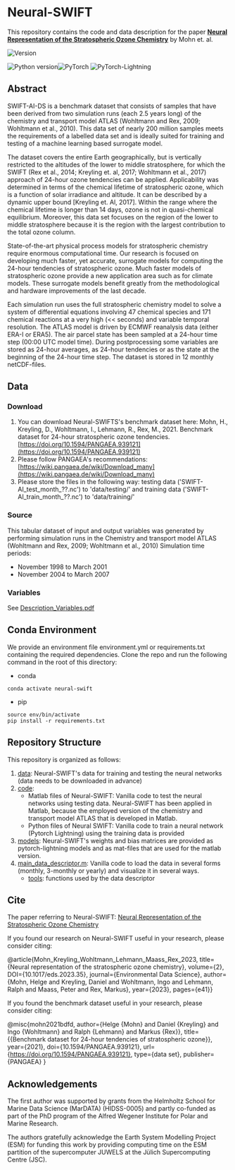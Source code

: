 # Neural-SWIFT

This repository contains the code and data description for the paper **[Neural Representation of the Stratospheric Ozone Chemistry](https://TBD)**  by Mohn et. al.

![Version](https://img.shields.io/badge/version-0.0.2-green)

![Python version](https://upload.wikimedia.org/wikipedia/commons/a/a5/Blue_Python_3.8_Shield_Badge.svg)![PyTorch](https://img.shields.io/badge/PyTorch-1.11.2-orange) ![PyTorch-Lightning](https://img.shields.io/badge/PyTorch--Lightning-1.6.3-orange)

## Abstract
SWIFT-AI-DS is a benchmark dataset that consists of samples that have been derived from two simulation runs (each 2.5 years long) of the chemistry and transport model ATLAS (Wohltmann and Rex, 2009; Wohltmann et al., 2010). This data set of nearly 200 million samples meets the requirements of a labelled data set and is ideally suited for training and testing of a machine learning based surrogate model. 

The dataset covers the entire Earth geographically, but is vertically restricted to the altitudes of the lower to middle stratosphere, for which the SWIFT (Rex et al., 2014; Kreyling et. al, 2017; Wohltmann et al., 2017) approach of 24-hour ozone tendencies can be applied. Applicability was determined in terms of the chemical lifetime of stratospheric ozone, which is a function of solar irradiance and altitude. It can be described by a dynamic upper bound [Kreyling et. Al, 2017]. Within the range where the chemical lifetime is longer than 14 days, ozone is not in quasi-chemical equilibrium. Moreover, this data set focuses on the region of the lower to middle stratosphere because it is the region with the largest contribution to the total ozone column.

State-of-the-art physical process models for stratospheric chemistry require enormous computational time. Our research is focused on developing much faster, yet accurate, surrogate models for computing the 24-hour tendencies of stratospheric ozone. Much faster models of stratospheric ozone provide a new application area such as for climate models. These surrogate models benefit greatly from the methodological and hardware improvements of the last decade. 

Each simulation run uses the full stratospheric chemistry model to solve a system of differential equations involving 47 chemical species and 171 chemical reactions at a very high (<< seconds) and variable temporal resolution. The ATLAS model is driven by ECMWF reanalysis data (either ERA-I or ERA5). The air parcel state has been sampled at a 24-hour time step (00:00 UTC model time). During postprocessing some variables are stored as 24-hour averages, as 24-hour tendencies or as the state at the beginning of the 24-hour time step. The dataset is stored in 12 monthly netCDF-files.

## Data
### Download
1. You can download Neural-SWIFTS's benchmark dataset here: Mohn, H., Kreyling, D., Wohltmann, I., Lehmann, R., Rex, M., 2021. Benchmark dataset for 24-hour stratospheric ozone tendencies. [https://doi.org/10.1594/PANGAEA.939121](https://doi.org/10.1594/PANGAEA.939121)
2. Please follow PANGAEA's recommendations: [https://wiki.pangaea.de/wiki/Download_many](https://wiki.pangaea.de/wiki/Download_many)
3. Please store the files in the following way: testing data ('SWIFT-AI_test_month_??.nc') to 'data/testing/' and training data ('SWIFT-AI_train_month_??.nc') to 'data/training/'
### Source
This tabular dataset of input and output variables was generated by performing simulation runs in the Chemistry and transport model ATLAS (Wohltmann and Rex, 2009; Wohltmann et al., 2010)
Simulation time periods:
- November 1998 to March 2001
- November 2004 to March 2007
### Variables
See [Description_Variables.pdf](https://github.com/helgemohn/SWIFT-AI-DS/tree/main/Description_Variables.pdf)

## Conda Environment
We provide an environment file environment.yml or requirements.txt containing the required dependencies. Clone the repo and run the following command in the root of this directory:

- conda
```conda create --name neural-swift --file requirements.txt --channel conda-forge
conda activate neural-swift
```
- pip
```python3 -m venv env
source env/bin/activate
pip install -r requirements.txt
```
## Repository Structure

This repository is organized as follows:

1. [data](https://github.com/helgemohn/SWIFT-AI-DS/tree/main/data): Neural-SWIFT's data for training and testing the neural networks (data needs to be downloaded in advance)
2. [code](https://github.com/helgemohn/SWIFT-AI-DS/tree/main/code):
   *  Matlab files of Neural-SWIFT: Vanilla code to test the neural networks using testing data. Neural-SWIFT has been applied in Matlab, because the employed version of the chemistry and transport model ATLAS that is developed in Matlab.
   *  Python files of Neural SWIFT: Vanilla code to train a neural network (Pytorch Lightning) using the training data is provided
3. [models](https://github.com/helgemohn/SWIFT-AI-DS/tree/main/models): Neural-SWIFT's weights and bias matrices are provided as pytorch-lightning models and as mat-files that are used for the matlab version.
4. [main_data_descriptor.m](https://github.com/helgemohn/SWIFT-AI-DS/tree/main/main_data_descriptor.m): Vanilla code to load the data in several forms (monthly, 3-monthly or yearly) and visualize it in several ways.
   * [tools](https://github.com/helgemohn/SWIFT-AI-DS/tree/main/tools): functions used by the data descriptor
  
## Cite
The paper referring to Neural-SWIFT:
[Neural Representation of the Stratospheric Ozone Chemistry]([https://TBD](https://www.cambridge.org/core/journals/environmental-data-science/article/neural-representation-of-the-stratospheric-ozone-chemistry/C91E0C5424C59765842728D51FD06FAC?utm_campaign=shareaholic&utm_medium=copy_link&utm_source=bookmark))

If you found our research on Neural-SWIFT useful in your research, please consider citing:

@article{Mohn_Kreyling_Wohltmann_Lehmann_Maass_Rex_2023, title={Neural representation of the stratospheric ozone chemistry}, volume={2}, DOI={10.1017/eds.2023.35}, journal={Environmental Data Science}, author={Mohn, Helge and Kreyling, Daniel and Wohltmann, Ingo and Lehmann, Ralph and Maass, Peter and Rex, Markus}, year={2023}, pages={e41}}


If you found the benchmark dataset useful in your research, please consider citing:

@misc{mohn2021bdfd,
 author={Helge {Mohn} and Daniel {Kreyling} and Ingo {Wohltmann} and Ralph {Lehmann} and Markus {Rex}},
 title={{Benchmark dataset for 24-hour tendencies of stratospheric ozone}},
 year={2021},
 doi={10.1594/PANGAEA.939121},
 url={https://doi.org/10.1594/PANGAEA.939121},
 type={data set},
 publisher={PANGAEA}
}

## Acknowledgements

The first author was supported by grants from the Helmholtz School for Marine Data Science (MarDATA) (HIDSS-0005) and partly co-funded as part of the PhD program of the Alfred Wegener Institute for Polar and Marine Research.

The authors gratefully acknowledge the Earth System Modelling Project (ESM) for funding this work by providing computing time on the ESM partition of the supercomputer JUWELS at the Jülich Supercomputing Centre (JSC).
